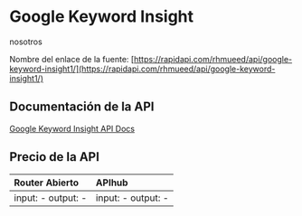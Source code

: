 # Google Keyword Insight

nosotros

Nombre del enlace de la fuente: [https://rapidapi.com/rhmueed/api/google-keyword-insight1/](https://rapidapi.com/rhmueed/api/google-keyword-insight1/)

## Documentación de la API

[Google Keyword Insight API Docs](../apis/es/Google_Keyword_Insight.md)

## Precio de la API

| Router Abierto | APIhub |
|:---|:---|
| input: - output: - | input: - output: - |
